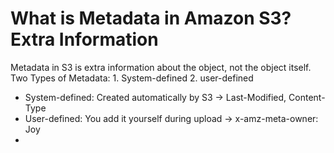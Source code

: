 # What is Metadata in Amazon S3? **Extra Information** 
Metadata in S3 is extra information about the object, not the object itself.
Two Types of Metadata: 1. System-defined 2. user-defined 
* System-defined: Created automatically by S3	-> Last-Modified, Content-Type
* User-defined: You add it yourself during upload ->	x-amz-meta-owner: Joy
* 

